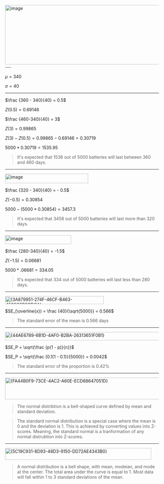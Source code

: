 <img width="782" height="194" alt="image" src="https://github.com/user-attachments/assets/9a46d5d5-4efe-4846-a5cc-dd4fec56c895" />
---

$\mu = 340$

$\sigma = 40$

---

$\frac {360 - 340}{40} = 0.5$

$Z(0.5) = 0.69146$

$\frac {460-340}{40} = 3$

$Z(3) = 0.99865$

$Z(3) - Z(0.5) = 0.99865 - 0.69146 = 0.30719$

$5000 * 0.30719 = 1535.95$

> It's expected that 1536 out of 5000 batteries will last between 360 and 460 days.

---

<img width="272" height="31" alt="image" src="https://github.com/user-attachments/assets/0bfbe314-12f9-4a5d-bfce-3c0a2f26e6d2" />

$\frac {320 - 340}{40} = - 0.5$

$Z(-0.5) = 0.30854$

$5000 - (5000 * 0.30854) = 3457.3$

> It's expected that 3458 out of 5000 batteries will last more than 320 days.

---

<img width="216" height="29" alt="image" src="https://github.com/user-attachments/assets/1efe4163-11e8-4562-8736-572d26f00c65" />

$\frac {280-340}{40} = -1.5$

$Z(-1.5) = 0.06681$

$5000 * .06681 = 334.05$

> It's expected that 334 out of 5000 batteries will last less than 280 days.

---

<img width="323" height="26" alt="{3A879951-274F-46CF-B463-4582C0B0CDCA}" src="https://github.com/user-attachments/assets/75e1b7d0-26f6-4b7b-b937-459467092ab1" />

$SE_(\overline{x}) = \frac {40}{\sqrt{5000}} = 0.566$

> The standard error of the mean is 0.566 days

---

<img width="513" height="27" alt="{44AE6789-6B1D-4AF0-B2BA-26313651F0B1}" src="https://github.com/user-attachments/assets/9b514208-4e45-46d0-b4dc-644b22f90f22" />


$SE_P = \sqrt{\frac {p(1 - p)}{n}}$

$SE_P = \sqrt{\frac {0.1(1 - 0.1)}{5000}} = 0.0042$

> The standard error of the proportion is 0.42%

---

<img width="655" height="71" alt="{FA44B0F9-73CE-4AC2-A60E-ECD68647051D}" src="https://github.com/user-attachments/assets/8a2c009e-a0d0-4bbb-bcf0-2dbd59e5a822" />

> The normal distribtion is a bell-shaped curve defined by mean and standard deviation.

> The standard normal distribution is a special case where the mean is 0 and the deviation is 1. This is achieved by converting values into Z-scores. Meaning, the standard normal is a tranformation of any normal distrubtion into Z-scores. 

---

<img width="479" height="38" alt="{5C19C931-8D93-48D3-9150-DD72AE4343B0}" src="https://github.com/user-attachments/assets/fd1e741f-c111-4f6c-a3ec-c3c8b3ce615c" />

> A normal distribution is a bell shape, with mean, modeian, and mode at the center. The total area under the curve is equal to 1. Most data will fall within 1 to 3 standard deviations of the mean. 




